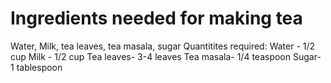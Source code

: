 # Ingredients needed for making tea
Water, Milk, tea leaves, tea masala, sugar
Quantitites required: Water - 1/2 cup
                      Milk - 1/2 cup
                      Tea leaves- 3-4 leaves
                      Tea masala- 1/4 teaspoon
                      Sugar- 1 tablespoon
